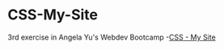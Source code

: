 # CSS-My-Site
3rd exercise in Angela Yu's Webdev Bootcamp
-[CSS - My Site](https://haban3ra.github.io/CSS-My-Site/)
